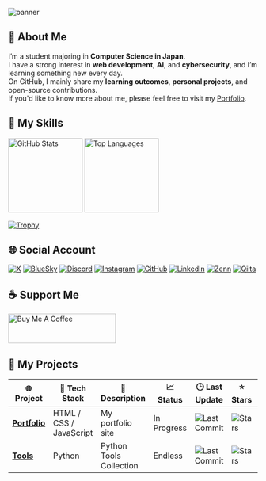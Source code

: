 ![banner](https://pbs.twimg.com/profile_banners/21089269/1737703120/1500x500)

## 👋 About Me

I’m a student majoring in **Computer Science in Japan**.  
I have a strong interest in **web development**, **AI**, and **cybersecurity**, and I’m learning something new every day.  
On GitHub, I mainly share my **learning outcomes**, **personal projects**, and open-source contributions.  
If you'd like to know more about me, please feel free to visit my [Portfolio](https://ibit.dev/).



## 🧠 My Skills

<p align="left"> 
  <img alt="GitHub Stats" height="150px" src="https://github-readme-stats.vercel.app/api?username=ibit&hide=issues&show_icons=true&bg_color=30,e96443,904e95&title_color=fff&text_color=fff" />
  <img alt="Top Languages" height="150px" src="https://github-readme-stats.vercel.app/api/top-langs/?username=ibit&layout=compact&bg_color=30,e96443,904e95&title_color=fff&text_color=fff" />
</p>

[![Trophy](https://github-profile-trophy.vercel.app/?username=ibit&bg_color=30,e96443,904e95&title_color=fff&text_color=fff)](https://github.com/ryo-ma/github-profile-trophy)



## 🌐 Social Account

[![X](https://img.shields.io/badge/Twitter-%231DA1F2.svg?style=for-the-badge&logo=Twitter&logoColor=white)](https://twitter.com/ibit)
[![BlueSky](https://img.shields.io/badge/BlueSky-00A1F1.svg?style=for-the-badge&logo=bird&logoColor=white)](https://bsky.app/profile/ibit.bsky.social)
[![Discord](https://img.shields.io/badge/Discord-%237289DA.svg?style=for-the-badge&logo=discord&logoColor=white)](https://discord.gg/ibit.dev)
[![Instagram](https://img.shields.io/badge/Instagram-%23E4405F.svg?style=for-the-badge&logo=Instagram&logoColor=white)](https://instagram.com/yourusername)
[![GitHub](https://img.shields.io/badge/Github-181717.svg?style=for-the-badge&logo=github&logoColor=white)](https://github.com/ibit)
[![LinkedIn](https://img.shields.io/badge/LinkedIn-%230077B5.svg?style=for-the-badge&logo=linkedin&logoColor=white)](https://www.linkedin.com/in/this-is-ibit)
[![Zenn](https://img.shields.io/badge/Zenn-3EA8FF.svg?style=for-the-badge&logo=zenn&logoColor=white)](https://zenn.dev/ibit)
[![Qiita](https://img.shields.io/badge/Qiita-55C500.svg?style=for-the-badge&logo=qiita&logoColor=white)](https://qiita.com/ibit)



## ☕ Support Me

<a href="https://www.buymeacoffee.com/ibit" target="_blank">
  <img src="https://cdn.buymeacoffee.com/buttons/v2/default-yellow.png" alt="Buy Me A Coffee" height="60px" width="217px" />
</a>



## 🚀 My Projects

<table>
  <thead>
    <tr>
      <th>🌐 Project</th>
      <th>🔧 Tech Stack</th>
      <th>📘 Description</th>
      <th>📈 Status</th>
      <th>🕒 Last Update</th>
      <th>⭐ Stars</th>
      <th>🔗 Demo</th>
    </tr>
  </thead>
  <tbody>
    <tr>
      <td><a href="https://github.com/ibit/portfolio"><b>Portfolio</b></a></td>
      <td>HTML / CSS / JavaScript</td>
      <td>My portfolio site</td>
      <td>In Progress</td>
      <td><img alt="Last Commit" src="https://img.shields.io/github/last-commit/ibit/website?style=flat-square&labelColor=343b41" /></td>
      <td><img alt="Stars" src="https://img.shields.io/github/stars/ibit/website?style=flat-square&labelColor=343b41"/></td>
      <td><a href="https://ibit.dev/">ibit.dev</a></td>
    </tr>
        <tr>
      <td><a href="https://github.com/ibit/tools"><b>Tools</b></a></td>
      <td>Python</td>
      <td>Python Tools Collection</td>
      <td>Endless</td>
      <td><img alt="Last Commit" src="https://img.shields.io/github/last-commit/ibit/tools?style=flat-square&labelColor=343b41" /></td>
      <td><img alt="Stars" src="https://img.shields.io/github/stars/ibit/tools?style=flat-square&labelColor=343b41" /></td>
      <td><a>On your editor</a></td>
    </tr>
  </tbody>
</table>


